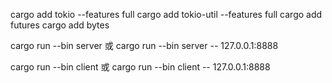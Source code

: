 cargo add tokio --features full
cargo add tokio-util --features full
cargo add futures
cargo add bytes


cargo run --bin server 或 cargo run --bin server -- 127.0.0.1:8888

cargo run --bin client 或 cargo run --bin client -- 127.0.0.1:8888